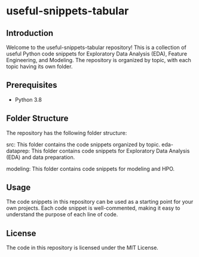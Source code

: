 # useful-snippets-tabular
## Introduction
Welcome to the useful-snippets-tabular repository! This is a collection of useful Python code snippets for Exploratory Data Analysis (EDA), Feature Engineering, and Modeling. The repository is organized by topic, with each topic having its own folder.

## Prerequisites 
* Python 3.8 

## Folder Structure
The repository has the following folder structure:

src: This folder contains the code snippets organized by topic.
eda-dataprep: This folder contains code snippets for Exploratory Data Analysis (EDA) and data preparation.

modeling: This folder contains code snippets for modeling and HPO.

## Usage
The code snippets in this repository can be used as a starting point for your own projects. Each code snippet is well-commented, making it easy to understand the purpose of each line of code.

## License
The code in this repository is licensed under the MIT License.
